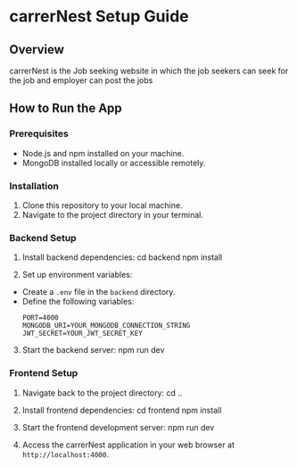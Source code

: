 # carrerNest Setup Guide

## Overview
carrerNest is the Job seeking website in which the job seekers can seek for the job and employer can post the jobs 
## How to Run the App

### Prerequisites
- Node.js and npm installed on your machine.
- MongoDB installed locally or accessible remotely.

### Installation
1. Clone this repository to your local machine.
2. Navigate to the project directory in your terminal.

### Backend Setup
1. Install backend dependencies:
cd backend
npm install

2. Set up environment variables:
- Create a `.env` file in the `backend` directory.
- Define the following variables:
  ```
  PORT=4000
  MONGODB_URI=YOUR_MONGODB_CONNECTION_STRING
  JWT_SECRET=YOUR_JWT_SECRET_KEY
  ```

3. Start the backend server:
npm run dev

### Frontend Setup
1. Navigate back to the project directory:
cd ..


2. Install frontend dependencies:
cd frontend
npm install


3. Start the frontend development server:
npm run dev

4. Access the carrerNest application in your web browser at `http://localhost:4000`.
